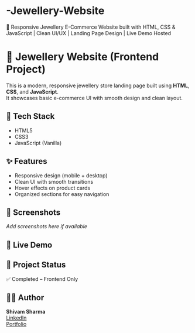 # -Jewellery-Website
💍 Responsive Jewellery E-Commerce Website built with HTML, CSS &amp; JavaScript | Clean UI/UX | Landing Page Design | Live Demo Hosted


# 💍 Jewellery Website (Frontend Project)

This is a modern, responsive jewellery store landing page built using **HTML**, **CSS**, and **JavaScript**.  
It showcases basic e-commerce UI with smooth design and clean layout.

## 🔧 Tech Stack
- HTML5
- CSS3
- JavaScript (Vanilla)

## ✨ Features
- Responsive design (mobile + desktop)
- Clean UI with smooth transitions
- Hover effects on product cards
- Organized sections for easy navigation

## 📸 Screenshots
_Add screenshots here if available_

## 🔗 Live Demo

## 📁 Project Status
✅ Completed – Frontend Only

## 🙋‍♂️ Author
**Shivam Sharma**  
[LinkedIn](https://linkedin.com/in/shivam-sharma)  
[Portfolio](#)
